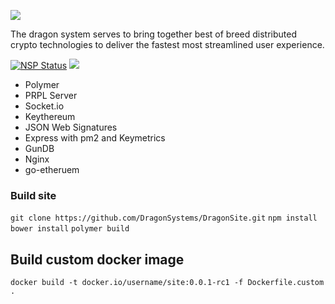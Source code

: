 ![](http://i.imgur.com/NjzAc7S.png)

The dragon system serves to bring together best of breed distributed crypto technologies to deliver the fastest most streamlined user experience.

 [![NSP Status](https://nodesecurity.io/orgs/kiyotocrypto/projects/4b05306b-a168-4e69-8744-1c4b69439ce5/badge)](https://nodesecurity.io/orgs/kiyotocrypto/projects/4b05306b-a168-4e69-8744-1c4b69439ce5/badge)
![](https://travis-ci.org/kiyokocrypto/DragonSystem.svg?branch=master)

* Polymer
* PRPL Server
* Socket.io
* Keythereum 
* JSON Web Signatures
* Express with pm2 and Keymetrics
* GunDB
* Nginx
* go-etheruem

### Build site

`git clone https://github.com/DragonSystems/DragonSite.git`
`npm install`
`bower install`
`polymer build`

## Build custom docker image

`docker build -t docker.io/username/site:0.0.1-rc1 -f Dockerfile.custom  .`

